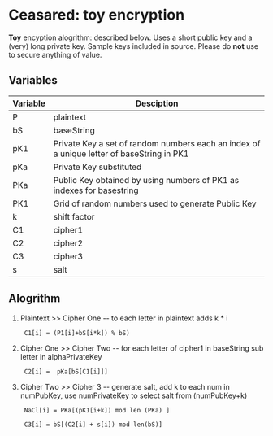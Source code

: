 # Ceasared: toy encryption 

**Toy** encyption alogrithm: described below. Uses a short public key and a (very) long private key. Sample keys included in source.
Please do **not** use to secure anything of value.

## Variables

Variable|Desciption
--------|------------
P|plaintext
bS|baseString
pK1|Private Key a set of random numbers each an index of a unique letter of baseString in PK1
pKa|Private Key substituted 
PKa|Public Key obtained by using numbers of PK1 as indexes for basestring
PK1|Grid of random numbers used to generate Public Key 
k|shift factor
C1|cipher1
C2|cipher2
C3|cipher3
s|salt

## Alogrithm

1. Plaintext >> Cipher One -- to each letter in plaintext adds k * i

        C1[i] = (P1[i]+bS[i*k]) % bS)


1. Cipher One >> Cipher Two -- for each letter of cipher1 in baseString sub letter in alphaPrivateKey


        C2[i] =  pKa[bS[C1[i]]]

1. Cipher Two >> Cipher 3 -- generate salt, add k to each num in numPubKey, use numPrivateKey to select salt from (numPubKey+k)

        NaCl[i] = PKa[(pK1[i+k]) mod len (PKa) ]

        C3[i] = bS[(C2[i] + s[i]) mod len(bS)]

